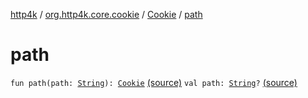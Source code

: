 [http4k](../../index.md) / [org.http4k.core.cookie](../index.md) / [Cookie](index.md) / [path](./path.md)

# path

`fun path(path: `[`String`](https://kotlinlang.org/api/latest/jvm/stdlib/kotlin/-string/index.html)`): `[`Cookie`](index.md) [(source)](https://github.com/http4k/http4k/blob/master/http4k-core/src/main/kotlin/org/http4k/core/cookie/Cookie.kt#L24)
`val path: `[`String`](https://kotlinlang.org/api/latest/jvm/stdlib/kotlin/-string/index.html)`?` [(source)](https://github.com/http4k/http4k/blob/master/http4k-core/src/main/kotlin/org/http4k/core/cookie/Cookie.kt#L17)